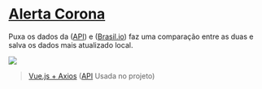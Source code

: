 # [Alerta Corona](https://alertacorona.online/ "Alerta Corona")

Puxa os dados da ([API](https://covid19-brazil-api.now.sh)) e ([Brasil.io](https://brasil.io/api/dataset/covid19)) faz uma comparação entre as duas e salva os dados mais atualizado local.

[![](http://alertacorona.online/screen.png)](http://alertacorona.online)

> [Vue.js + Axios](https://github.com/victorlelis/alerta-corona-online "API Consumida")
> ([API](https://github.com/victorlelis/alerta-corona-api "API Consumida") Usada no projeto)
